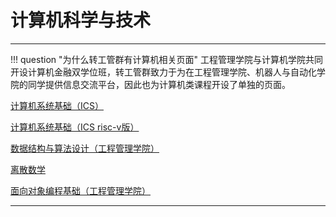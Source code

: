 # 计算机科学与技术

---

!!! question "为什么转工管群有计算机相关页面"
    工程管理学院与计算机学院共同开设计算机金融双学位班，转工管群致力于为在工程管理学院、机器人与自动化学院的同学提供信息交流平台，因此也为计算机类课程开设了单独的页面。

[计算机系统基础（ICS）](./ics/ics_pre.md)

[计算机系统基础（ICS risc-v版）](./ics_riscv/index.md)

[数据结构与算法设计（工程管理学院）](./dsa/dsa.md)

[离散数学](./dm/index.md)

[面向对象编程基础（工程管理学院）](./fop/index.md)

---